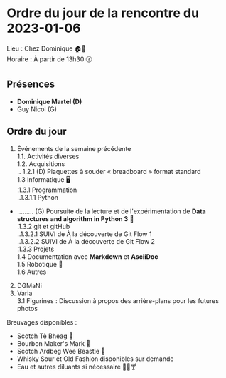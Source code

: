 # Ordre du jour de la rencontre du 2023-01-06
Lieu :    Chez Dominique 🏠🔭  
Horaire : À partir de 13h30 🕜  
## Présences
* **Dominique Martel (D)**  
* Guy Nicol (G)

## Ordre du jour
1. Événements de la semaine précédente  
1.1.  Activités diverses  
1.2.  Acquisitions  
.. 1.2.1 (D) Plaquettes à souder « breadboard » format standard  
1.3 Informatique 🖥  
.1.3.1 Programmation  
..1.3.1.1 Python
- ......... (G) Poursuite de la lecture et de l'expérimentation de **Data structures and algorithm in Python 3** 📖  
.1.3.2 git et gitHub  
..1.3.2.1 SUIVI de À la découverte de Git Flow 1  
..1.3.2.2 SUIVI de À la découverte de Git Flow 2  
.1.3.3 Projets  
1.4 Documentation avec **Markdown** et **AsciiDoc**  
1.5 Robotique 🤖  
1.6 Autres  
2. DGMaNi  
3. Varia  
 3.1 Figurines : Discussion à propos des arrière-plans pour les futures photos

Breuvages disponibles :
  * Scotch Tè Bheag 🥃
  * Bourbon Maker's Mark 🥃
  * Scotch Ardbeg Wee Beastie 🥃
  * Whisky Sour et Old Fashion disponibles sur demande
  * Eau et autres diluants si nécessaire 🍶🍺🍸
  
  
